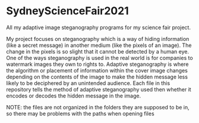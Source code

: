 # SydneyScienceFair2021
All my adaptive image steganography programs for my science fair project.

My project focuses on steganography which is a way of hiding information (like a secret message) in another medium (like the pixels of an image).
The change in the pixels is so slight that it cannot be detected by a human eye. One of the ways steganography is used in the real world is for
companies to watermark images they own to rights to. Adaptive steganography is where the algorithm or placement of information within the cover
image changes depending on the contents of the image to make the hidden message less likely to be deciphered by an unintended audience.
Each file in this repository tells the method of adaptive steganography used then whether it encodes or decodes the hidden message in the image.

NOTE: the files are not organized in the folders they are supposed to be in, so there may be problems with the paths when opening files
